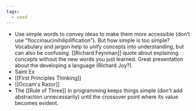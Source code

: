 ```yaml
---
tags:
  - seed
---
```

- Use simple words to convey ideas to make them more accessible (don't use "floccinaucinihilipilification"). But how simple is too simple? Vocabulary and jargon help to unify concepts into understanding, but can also be confusing. [[Richard Feynman]] quote about explaining concepts without the new words you just learned. Great presentation about the developing a language (Richard Joy?).
- Saint Ex
- [[First Principles Thinking]]
- [[Occam's Razor]]
- The [[Rule of Three]] in programming keeps things simple (don't add abstraction unnecessarily) until  the crossover point where its value becomes evident.